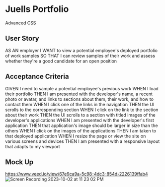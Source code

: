 # Juells Portfolio
Advanced CSS

## User Story
AS AN employer
I WANT to view a potential employee's deployed portfolio of work samples
SO THAT I can review samples of their work and assess whether they're a good candidate for an open position

## Acceptance Criteria
GIVEN I need to sample a potential employee's previous work
WHEN I load their portfolio
THEN I am presented with the developer's name, a recent photo or avatar, and links to sections about them, their work, and how to contact them
WHEN I click one of the links in the navigation
THEN the UI scrolls to the corresponding section
WHEN I click on the link to the section about their work
THEN the UI scrolls to a section with titled images of the developer's applications
WHEN I am presented with the developer's first application
THEN that application's image should be larger in size than the others
WHEN I click on the images of the applications
THEN I am taken to that deployed application
WHEN I resize the page or view the site on various screens and devices
THEN I am presented with a responsive layout that adapts to my viewport

## Mock Up
https://www.veed.io/view/67e9ca9a-5c98-4dc3-854d-2226139ffab4
![Screen Recording 2023-10-02 at 11 23 02 PM](https://github.com/ImJuell/JuellsPortfolio/assets/133014136/54af0af0-d58e-4d7c-95f5-9711b685f9cf)

